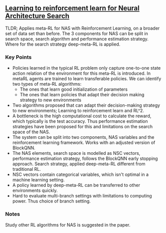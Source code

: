 ## [Learning to reinforcement learn for Neural Architecture Search](https://arxiv.org/abs/1911.03769)

TLDR; Applies meta-RL for NAS with Reinforcement Learning, on a broader set of data set than before. The 3 components for NAS can be split in search space, search algorithm and performance estimation strategy. Where for the search strategy deep-meta-RL is applied.

### Key Points
- Policies learned in the typical RL problem only capture one-to-one state action relation of the environment for this meta-RL is introduced. In metaRL agents are trained to learn transferable policies. We can identify two types of meta-RL algorithms:
    - The ones that learn good initialization of parameters
    - The ones that learn policies that adapt their decision making strategy to new environments
- Two algorithms proposed that can adapt their decision-making
strategy to new environments; Learning to reinforcement
learn and RL^2. 
- A bottleneck is the high computational cost to calculate the reward, which typically is the test accuracy. Thus performance estimation strategies have been proposed for this and limitations on the search space of the NAS.
- The system can be split into two components, NAS variables and the reinforcement learning framework. Works with an adjusted version of BlockQNN.
- The NAS elements, search space is modelled as NSC vectors, performance estimation strategy, follows the BlockQNN early stopping approach. Search strategy, applied deep-meta-RL different from traditional RL.
- NSC vectors contain categorical variables, which isn't optimal in a machine learning setting.
- A policy learned by deep-meta-RL can be transferred to other environments quickly.
- Hard to evaluate multi-branch settings with limitations to computing power. Thus choice of branch setting.

### Notes
Study other RL algorithms for NAS is suggested in the paper.
